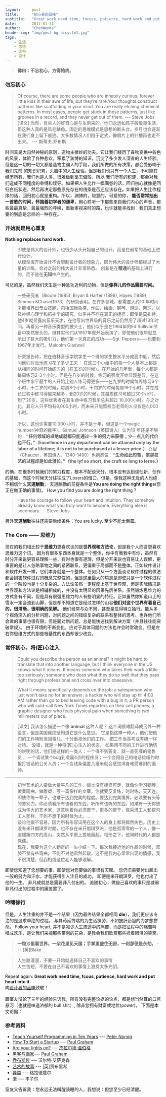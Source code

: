 ```yaml
---
layout:     post
title:      "初心者的品味"
subtitle:   "Great work need time, focuse, patience, hard work and put heart into it. 不忘初心，方得始终。"
date:       2017-01-31
author:     "ChenWenKe"
header-img: "img/post-bg-bicycle1.jpg"
tags:
    - 生活
    - 感悟
    - 读书
    - 设计
---
```


>  **佛曰：不忘初心，方得始终。**  

### 勿忘初心
> Of course, there are some people who are innately curious, forever little kids in their awe of life, but they’re rare.Your thoughts construct patterns like scaffolding in your mind. You are really etching chemical patterns. In most cases, people get stuck in those patterns, just like grooves in a record, and they never get out of them.   --- Steve Jobs
<br/> [译文]:当然，有些人的好奇心是与生俱来的。他们永远如孩子般敬畏生活，但这种人真的是凤毛麟角。固定的思维模式是思想的断头台。岁月也会逐渐在我们身上留下痕迹。大多数情况人们陷于定式，像唱片上的针槽再也走不出来。   --- 斯蒂夫.乔布斯

  时间真是大自然神秘的原则，造物主微妙的功夫。它让我们经历了春秋变换中各色的风景，体验了各种悲欢，积累了渊博的知识，沉淀了多少发人深省的人生经验。 但是这一切的一切又都是造物主骗人的手段，我们所做的所有决策，都会受影响于我们先前
的知识积累，头脑中的人生经验。但是我们也只有一个人生，不可能在经历所有，我们也是人类，很难做到毫无偏驳，所以 我们所有的积淀，都会对我们造成不同程度的束缚和误导。如果把人生比作一幅画卷的话，回归初心就像是回归白纸状态，然后再决定那些原先存在的线条是否还应该存在。如果把人生比作程序的话，回归初心就是重构。所以，渊博的，聪慧的，可爱的你，
**能否常常抽出一首歌的时间，怀揣着初学者的谦卑**，用心聆听一下那些来自我们内心的声音，那些最最真挚，最最强烈的呼唤，重新审视来时的路，也许就能寻找到：我们真正想要的到底是怎样的一种存在。 
 
### 开始就是用心重复
 **Nothing replaces hard work.**
 >即使是伟大的设计师，也很少从头开始自己的设计，而是在前辈的基础上进行设计。<br/>
 从模型库开始设计不会限制设计者的想象力，因为伟大的设计师都经过了大量的训练，会对之前的伟大设计非常熟悉。 创新是在**精通**的基础上进行的，而不是在**无知**中产生的。 
 

 可悲的是，虽然我们天生是一种急功近利的动物，但是**像样儿的作品需要时间。**

> 一些研究者（Bloom (1985), Bryan & Harter (1899), Hayes (1989), Simmon &Chase(1973）的研究表明，在许多领域，都需要大约10 年时间才能培养出专业技能，包括国际象棋、作曲、绘画、钢琴、游泳、网球，以及神经心理学和拓扑学的研究。似乎并不存在真正的捷径：即使是莫扎特，他4岁就显露出音乐天才，在他写出世界级的音乐之前仍然用了超过13年时间。再看另一种音乐类型的披头士，他们似乎是在1964年的Ed Sullivan节目中突然冒头的。但其实他们从1957年就开始表演了，即使他们很早就显示出了巨大的吸引力，他们第一次真正的成功——Sgt. Peppers——也要到1967年才发行。Malcolm Gladwell <br/><br/>
研究报告称，把在伯林音乐学院学生一个班的学生按水平分成高中低，然后问他们对音乐练习花了多少工夫：
在这三个小组中的每一个人基本上都是从相同的时间开始练习的（在五岁的时候）。在开始的几年里，每个人都是每周练习2-3个小时。但是在八岁的时候，练习的强度开始显现差异。在这个班中水平最牛的人开始比别人练习得更多——在九岁的时候每周练习6个小时，十二岁的时候，每周8个小时，十四岁的时候每周16个小时，并在成长过程中练习得越来越多，到20岁的时候，其每周练习可超过30个小时。到了20岁，这些优秀者在其生命中练习音乐总共超过 10,000小时。与之对比，其它人只平均有8,000小时，而未来只能留校当老师的人仅仅是4,000 小时。<br/><br/>
所以，这也许需要10,000 小时，并不是十年，但这是一个magic number(神奇的数字)。Samuel Johnson（英国诗人）认为10 年还是不够的：**“任何领域的卓绝成就都只能通过一生的努力来获得；少一点儿的代价也不行。”（Excellence in any department can be attained only by the labor of a lifetime; it is not to be purchased at a lesser price.）** 乔叟（Chaucer，英国诗人，1340-1400）也抱怨说：**“生命如此短暂，掌握技艺的过程却是如此漫长。”（the lyf so short, the craft so long to lerne.）**

的确，在很多时候我们的努力程度，根本不配谈天分，根本没有达到谈创新，创作的基础，而这个时候天分往往成了Losers的借口。但是，像我这种无耻的人也绝不相信什么**天道酬勤**， 天道酬勤的前提条件是**You are doing the right things**(您正在做正确的事情)。 How you find you are doing the right thing？

> Have the courage to follow your heart and intuition. They somehow already know what you truly want to become. Everything else is secondary.  ― Steve Jobs 

另外**天道酬勤**往往还需要后续条件：You are lucky. 至少不能太倒霉。

###  The Core —— 思维力

现在的我们相比较于**思维力**更喜欢谈的是**世界观和方法论**，但是我个人而言更喜欢思维力这个词。 因为有很多东西本身就是一个整体，你中有我我中有你，虽然有时分开来说更容易理解一些，有时也很有道理，但是分开来说也容易让人误解，更重要的是让人忽略事物之间的紧密联系，更偏重于局部而不是整体。正如软件设计和软件开发一样，它们本身就是一个整体。任何只从一个方面谈论软件过程的做法都会损害软件过程的概念完整性的，但是这里最大的尴尬是即使只是一个软件过程的一个阶段也是十分复杂的。方法论虽然一定程度上基于世界观，但是实际情况是世界观和方法论是相辅相成的，并没有太明显的因果先后关系。虽然锻炼思维力的方式各有不同，但是具有很强思维力的人有些明显的特征。正如虽然你知道山上的雪水一定会流到山脚，但是却不知道它是经过怎样的山谷**他们对这个世界有着自己的，很清晰，很明确的见解。** 他们经常与众不同，甚至是显得特立独行。能从多个视角深入的分析问题，对问题之间的错综复杂的联系有整体的思考。也许他们所会做的事情也很有限，但是面对新问题，总是能快速找到解决方案（并且往往能突破常规）。 由于环境的不断变化，应对于具体问题的方法也许会时常改变。但是左右你思维方式的那些根基性的东西却很少改变。    


### 常怀初心，将(匠)心注入

> Could you describe the person as an animal? It might be hard to translate that into another language, but I think everyone in the US knows what it means. It means someone who takes their work a little too seriously; someone who does what they do so well that they pass right through professional and cross over into obsessive.

> What it means specifically depends on the job: a salesperson who just won't take no for an answer; a hacker who will stay up till 4:00 AM rather than go to bed leaving code with a bug in it; a PR person who will cold-call New York Times reporters on their cell phones; a graphic designer who feels physical pain when something is two millimeters out of place.

> [译文] 我该怎么描述一个像 **animal** 这种人呢？ 这个词很难翻译成另外一种语言，但是美国佬绝壁知道它是什么意思。 它是指这样一种人，他们把他们的工作特别当回事儿，十分重视他们的工作。 把工作当高考或考研一样对待。 没错，就是一种将(匠)心注入的状态。 如果用不同的工作进行确切的说明的话，他们是这样的一类人：一个得不到答复，就一直死缠的销售员； 一个调试某个bug到凌晨4点的程序员；一个会用自己的电话给纽约时报打钱话的公关人员；一个当线条偏差几毫米就会感觉浑身难受难耐的画师。 

---

> 初学艺术的人要做大量平凡的工作，根本没有捷径可走，就像你学习钢琴，做奏鸣曲，做雕塑，写一篇像样的文章，你就要反复练，时时练，天天连，即使你练一辈子，也难于达到完美的程度。要达到完美境界，必须要有头等的鉴别力。你必须看所有该看的东西，听所有该听的东西。如果有一天你想成为伟大的艺术家，这意味着你必须苦干，更多的苦干，像采煤工人和挖沟工人那样，干到不想干的时候为止。...<br/>
谈论他很不容易，因为所有形容词用在这个人的身上都将黯然失色。历史上没有米开朗琪罗时期，也不存在米开朗琪罗派，他是孤零零的一个人，像一座雄踞四方的高山，突然从平原上拔地而起。相形之下，他同时代的人都是侏儒。 ...<br/>
现在，我要为这个人勤奋的一生小结一下。每次我接近他的作品的时候，双膝不禁有些弯曲，不能不对他肃然起敬。这不是我内心常常出现的情感，我不很清楚，但我相信这位老人能够理解。 

即使您知道了您想要的事，即使您对您要做的事很有天赋。 您仍旧需要付出超出一般的努力和汗水，才能获得引人注目的成功。 即便是米开朗琪罗，他也付出了他的一生。 非凡成就总是需要非凡付出的。 追随初心，做自己喜欢的事只是减弱非凡付出的过程中的痛苦罢了。

### 吟啸徐行
但是，人生注重的并不是一个结果（因为最终结果全都相同 **die**），我们更应该专注的是追求卓绝的过程。 与其苟延馋喘的为生活操劳，不如披肝沥胆的为梦想拼命。 Follow your heart, 并不是减少人生旅途中的痛苦，而是把征程中的痛苦吟唱成欢乐，是让我们采摘那些带刺的花朵，是教会我们欣赏那些挂着眼泪的笑窝。


> **一粒沙里看世界，一朵花里见天国；手掌里盛住无限，一刹那便是永劫。**   --- [英]Blake 

> 人生路漫漫，不要一开始就选择自己不喜欢的事情<br/>
  人生苦短，不要在自己不喜欢的事情上浪费太多光阴。 

Repeat again: **Great work need time, fcous, patience, hard work and put heart into it.**
<br/>向[设计者的品味](http://www.paulgraham.com/taste.html)致敬！
<br/>
<br/>
跟室友辩论了三年的经验告诉我，所有没有完整论据的论点，都是想当然耳的口若悬河（也就是味道浓郁的 bull shit）, 除非您拥有财富或地位(power)。 下面是本文论据： 

### 参考资料

- [Teach Yourself Programming in Ten Years](http://norvig.com/21-days.html)  --- [Peter Norvig](https://en.wikipedia.org/wiki/Peter_Norvig)
- [How To Start a Startup](http://paulgraham.com/start.html) --- [Paul Graham](https://en.wikipedia.org/wiki/Paul_Graham_(computer_programmer))
- [Are your lights on?](https://book.douban.com/subject/1350343/) --- [杰拉尔德·温伯格](https://en.wikipedia.org/wiki/Gerald_Weinberg)
- [黑客与画家](https://book.douban.com/subject/6021440/)--- [Paul Graham](https://en.wikipedia.org/wiki/Paul_Graham_(computer_programmer))
- [乔布斯传](https://book.douban.com/subject/6957229/) ---  沃尔特·艾萨克森
- [艺术的故事](https://book.douban.com/subject/3162991/) --- [英]贡布里希
- [异类](https://book.douban.com/subject/3688489/) --- 格拉德威尔
- [渐](http://www.zreading.cn/archives/3620.html) --- 丰子恺

室友又告诉我：您永远无法叫醒装睡的人，我想说：但您至少已经清醒。 


